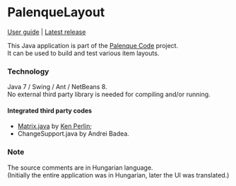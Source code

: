# PalenqueLayout

[User guide](http://akusius.github.io/palenque/applay.html) |
[Latest release](https://github.com/akusius/palenque-layout/releases/latest)

This Java application is part of the [Palenque Code](http://akusius.github.io/palenque/) project.  
It can be used to build and test various item layouts.

### Technology
Java 7 / Swing / Ant / NetBeans 8.  
No external third party library is needed for compiling and/or running.

#### Integrated third party codes
- [Matrix.java](http://mrl.nyu.edu/~perlin/render/Matrix.java) by [Ken Perlin](http://mrl.nyu.edu/~perlin/);
- ChangeSupport.java by Andrei Badea.

### Note
The source comments are in Hungarian language.  
(Initially the entire application was in Hungarian, later the UI was translated.)
